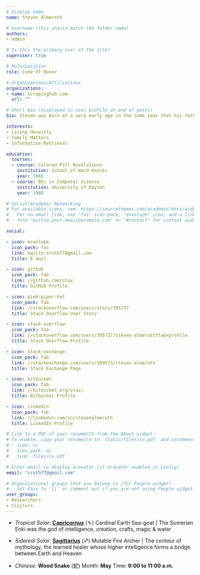 ```yaml
---
# Display name
name: Steven Almeroth

# Username (this should match the folder name)
authors:
- admin

# Is this the primary user of the site?
superuser: true

# Role/position
role: Code Of Honor

# Organizations/Affiliations
organizations:
- name: Scrapinghub.com
  url: ""

# Short bio (displayed in user profile at end of posts)
bio: Steven was born at a very early age in the same year that his father, Peter, began working for Hewlett-Packard in Chicago Illinois and within a dozen years together completed Adventure.

interests:
- Living Honestly
- Family Matters
- Information Retrieval

education:
  courses:
  - course: Colored Pill Revelations
    institution: School of Hard Knocks
    year: 1965
  - course: BSc in Computer Science
    institution: University of Dayton
    year: 1988

# Social/Academic Networking
# For available icons, see: https://sourcethemes.com/academic/docs/widgets/#icons
#   For an email link, use "fas" icon pack, "envelope" icon, and a link in the
#   form "mailto:your-email@example.com" or "#contact" for contact widget.

social:

- icon: envelope
  icon_pack: fas
  link: mailto:sroth77@gmail.com
  title: E-mail

- icon: github
  icon_pack: fab
  link: //github.com/stav
  title: GitHub Profile

- icon: pied-piper-hat
  icon_pack: fab
  link: //stackoverflow.com/users/story/395737
  title: Stack Overflow User Story

- icon: stack-overflow
  icon_pack: fab
  link: //stackoverflow.com/users/395737/steven-almeroth?tab=profile
  title: Stack Overflow Profile

- icon: stack-exchange
  icon_pack: fab
  link: //stackexchange.com/users/169573/steven-almeroth
  title: Stack Exchange Page

- icon: bitbucket
  icon_pack: fab
  link: //bitbucket.org/stav/
  title: Bitbucket Profile

- icon: linkedin
  icon_pack: fab
  link: //linkedin.com/in/stevenalmeroth
  title: LinkedIn Profile

# Link to a PDF of your resume/CV from the About widget.
# To enable, copy your resume/CV to `static/files/cv.pdf` and uncomment the lines below.
# - icon: cv
#   icon_pack: ai
#   link: files/cv.pdf

# Enter email to display Gravatar (if Gravatar enabled in Config)
email: "sroth77@gmail.com"

# Organizational groups that you belong to (for People widget)
#   Set this to `[]` or comment out if you are not using People widget.
user_groups:
- Researchers
- Visitors
---
```


* _Tropical Solar_: [**Capricornus**](https://en.wikipedia.org/wiki/Capricorn_(astrology) "Capricornus @ Wikipedia") (♑) Cardinal Earth Sea-goat
  | The Sumerian Enki was the god of intelligence, creation, crafts, magic & water

* _Sidereal Solar_: [**Sagittarius**](https://en.wikipedia.org/wiki/Sagittarius_(astrology) "Sagittarius @ Wikipedia") (♐) Mutable Fire Archer
  | The *centaur* of mythology, the learned healer whose higher intelligence forms a bridge between Earth and Heaven

* _Chinese_: **Wood Snake** (蛇) Month: **May** Time: **9:00 to 11:00 a.m.**
